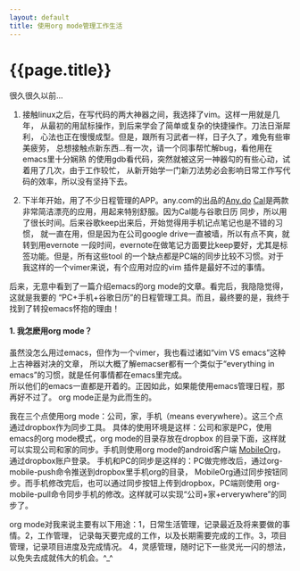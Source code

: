 ```yaml
---
layout: default
title: 使用org mode管理工作生活
---
```


{{page.title}}
=======================

很久很久以前...

1. 接触linux之后，在写代码的两大神器之间，我选择了vim。这样一用就是几年，
   从最初的用鼠标操作，到后来学会了简单或复杂的快捷操作。刀法日渐犀利，
   心法也正在慢慢成型。但是，跟所有习武者一样，日子久了，难免有些审美疲劳，
   总想接触点新东西...有一次，请一个同事帮忙解bug，看他用在emacs里十分娴熟
   的使用gdb看代码，突然就被这另一神器勾的有些心动，试着用了几次，由于工作较忙，
   从新开始学一门新刀法势必会影响日常工作写代码的效率，所以没有坚持下去。

2. 下半年开始，用了不少日程管理的APP。any.com的出品的[Any.do](http://www.any.do/)
   [Cal](www.any.do)是两款非常简洁漂亮的应用，用起来特别舒服。因为Cal能与谷歌日历
   同步，所以用了很长时间。后来谷歌keep出来后，开始觉得用手机记点笔记也是不错的习惯，
   就一直在用，但是因为在公司google drive一直被墙，所以有点不爽，就转到用evernote
   一段时间，evernote在做笔记方面要比keep要好，尤其是标签功能。但是，所有这些tool
   的一个缺点都是PC端的同步比较不习惯。对于我这样的一个vimer来说，有个应用对应的vim
   插件是最好不过的事情。

后来，无意中看到了一篇介绍emacs的org mode的文章。看完后，我隐隐觉得，这就是我要的
“PC+手机+谷歌日历”的日程管理工具。而且，最终要的是，我终于找到了转投emacs怀抱的理由！

#### 1. 我怎麽用org mode？

虽然没怎么用过emacs，但作为一个vimer，我也看过诸如“vim VS emacs”这种上古神器对决的文章，
所以大概了解emacser都有一个类似于“everything in emacs”的习惯，就是任何事情都在emacs里完成。 				    
所以他们的emacs一直都是开着的。正因如此，如果能使用emacs管理日程，那再好不过了。
org mode正是为此而生的。

我在三个点使用org mode：公司，家，手机（means everywhere）。这三个点通过dropbox作为同步工具。
具体的使用环境是这样：公司和家是PC，使用emacs的org mode模式，org mode的目录存放在dropbox
的目录下面，这样就可以实现公司和家的同步。手机则使用org mode的android客户端
[MobileOrg](https://github.com/matburt/mobileorg-android/wiki)，通过dropbox账户登录。
手机和PC的同步是这样的：PC做完修改后，通过org-mobile-push命令推送到dropbox里手机org的目录，
MobileOrg通过同步按钮同步。而手机修改完后，也可以通过同步按钮上传到dropbox，PC端则使用
org-mobile-pull命令同步手机的修改。这样就可以实现“公司+家+erverywhere”的同步了。

org mode对我来说主要有以下用途：1，日常生活管理，记录最近及将来要做的事情。2，工作管理，
记录每天要完成的工作，以及长期需要完成的工作。3，项目管理，记录项目进度及完成情况。
4，灵感管理，随时记下一些灵光一闪的想法，以免失去成就伟大的机会。^_^